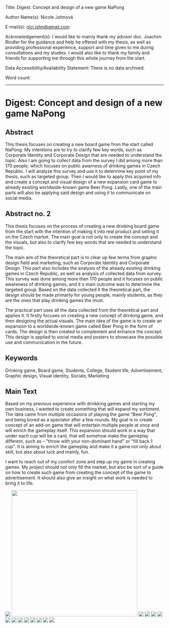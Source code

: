 Title: Digest: Concept and design of a new game NaPong

Author Name(s): Nicole Johnová

E-mail(s): nici.john@gmail.com

Acknowledgement(s): I would like to mainly thank my advisor doc. Joachim Rindler for the guidance and help he offered with my thesis, as well as providing professional experience, support and time given to me during consultations and my studies. I would also like to thank my family and friends for supporting me through this whole journey from the start.


Data Accessibility/Availability Statement: There is no data archived.

<!-- See https://www.cambridge.org/core/services/authors/open-data/data-availability-statements -->

Word count: <!-- Digests should be approximately 500 words. Everything below, including headings, image captions, etc., except references. -->

- - -

# Digest: Concept and design of a new game NaPong

## Abstract

This thesis focuses on creating a new board game from the start called NaPong. My intentions are to try to clarify few key words, such as Corporate Identity and Corporate Design that are needed to understand the topic. Also I am going to collect data from the survey I did among more than 170 people, which focuses on public awarness of drinking games in Czech Republic. I will analyze this survey and use it to determine key point of my thesis, such as targeted group.  Then I would like to apply this acquired info and create a concept and visual design of a new expansion card game to already existing worldwide-known game Beer Pong. Lastly, one of the main parts will also be applying said design and using it to communicate on social media.

## Abstract no. 2

This thesis focuses on the process of creating a new drinking board game from the start with the intention of making it into real product and selling it on the Czech market. The main goal is not only to create the concept and the visuals, but also to clarify few key words that are needed to understand the topic.

The main aim of the theoretical part is to clear up few terms from graphic design field and marketing, such as Corporate Identity and Corporate Design. This part also includes the analysis of the already existing drinking games in Czech Republic, as well as analysis of collected data from survey. This survey was done among more than 170 people and it focuses on public awareness of drinking games, and it´s main outcome was to determine the targeted group. Based on the data collected it the theoretical part, the design should be made primarily for young people, mainly students, as they are the ones that play drinking games the most. 

The practical part uses all the data collected from the theoretical part and applies it. It firstly focuses on creating a new concept of drinking game, and then designing the actual visuals. The main idea of the game is to create an expansion to a worldwide-known game called Beer Pong in the form of cards. The design is then created to complement and enhance the concept. This design is applied to social media and posters to showcase the possible use and communication in the future.


## Keywords

Drinking game, Board game, Students, College, Student life, Advertisement, Graphic design, Visual identity, Socials, Marketing

## Main Text

Based on my previous experience with drinkking games and starting my own business, I wanted to create something that will expand my sortiment. The idea came from multiple occasions of playing the game “Beer Pong”, and being bored as a spectator after a few rounds. My goal is to create concept of an add-on game that will entertain multiple people at once and will enrich the gameplay itself. This expansion should work in a way that under each cup will be a card, that will somehow make the gameplay different, such as – "throw with your non-dominant hand" or "fill back 1 cup". It is aiming to enrich the gameplay and make it a game not only about skill, but also about luck and mainly, fun. 

I want to reach out of my comfort zone and step up my game in creating games. My project should not only fill the market, but also be sort of a guide on how to create such game from creating the concept of the game to advertisement. It should also give an insight on what work is needed to bring it to life. 


<!--
Consider these sections, and chunk them into separate paragraphs for readability. Note that a single sentence can represent a paragraph. See, What makes writing more readable? https://pudding.cool/2022/02/plain/ for guidance.

1. Introduction that positions the research in a broader context and provides added value through citations not included in the original article.
2. Summary of the original article’s methods and results.
3. Further discussion on the significance of findings.
4. Discussion connecting this work to other studies – provides added value through citations not included in the original study.

Also, consider referring and linking to figures in your main text if useful.

- For example:
> The expectation is that under harsh circumstances, population size will be reduced, and 45 individuals will die irrespective of their trait values. This will result in higher levels of genetic 46 drift in the population, increasing the chance of losing genetic variation at any locus in the 47 genome ([Figure 1](#figure-1)).
 -->

<img src="img/Moodboard.png">
<img width="400" src="img/Logo_žluté_čtverec.png"> 
<img src="img/Logo_černé_čtverec.png">
<img src="img/Podtácky_čern=-Top2.png"> 
<img src="img/Podtácky_žluté-Top2.png">
<img src="img/Krabička_malá.jpg"> 
<img src="img/Krabička_velká.jpg">
<img src="img/NP_Kelímek_3d_both2-Main.png">
<img src="img/Pravidla_outside2.jpg"> 
<img src="img/Pravidla_inside2.jpg">
<img src="img/Ig2.jpg"> 
<img src="img/phone+3ig posts2.jpg">
<img src="img/Underground_billboard.jpg">
<img src="img/Underground_3posters.jpg">

